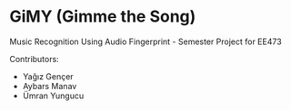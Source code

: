 # GiMY (Gimme the Song)
Music Recognition Using Audio Fingerprint - Semester Project for EE473

Contributors:

- Yağız Gençer
- Aybars Manav
- Ümran Yungucu
